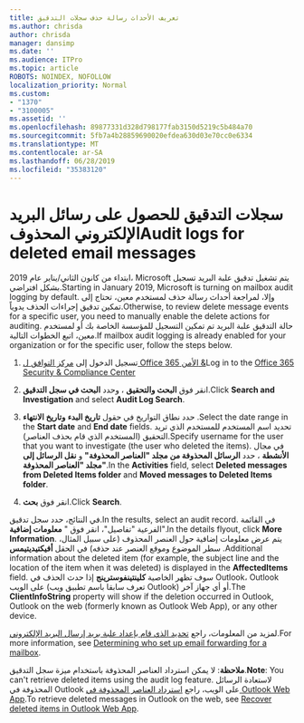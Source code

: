 ```yaml
---
title: تعريف الأحداث رسالة حذف سجلات التدقيق
ms.author: chrisda
author: chrisda
manager: dansimp
ms.date: ''
ms.audience: ITPro
ms.topic: article
ROBOTS: NOINDEX, NOFOLLOW
localization_priority: Normal
ms.custom:
- "1370"
- "3100005"
ms.assetid: ''
ms.openlocfilehash: 89877331d328d798177fab3150d5219c5b484a70
ms.sourcegitcommit: 5fb7a4b28859690020efdea630d03e70cc0e6334
ms.translationtype: MT
ms.contentlocale: ar-SA
ms.lasthandoff: 06/28/2019
ms.locfileid: "35383120"
---
```

# <a name="audit-logs-for-deleted-email-messages"></a><span data-ttu-id="8ee27-102">سجلات التدقيق للحصول على رسائل البريد الإلكتروني المحذوف</span><span class="sxs-lookup"><span data-stu-id="8ee27-102">Audit logs for deleted email messages</span></span>

<span data-ttu-id="8ee27-103">ابتداء من كانون الثاني/يناير عام 2019، Microsoft يتم تشغيل تدقيق علبة البريد تسجيل بشكل افتراضي.</span><span class="sxs-lookup"><span data-stu-id="8ee27-103">Starting in January 2019, Microsoft is turning on mailbox audit logging by default.</span></span> <span data-ttu-id="8ee27-104">وإلا، لمراجعة أحداث رسالة حذف لمستخدم معين، تحتاج إلى تمكين تدقيق إجراءات الحذف يدوياً.</span><span class="sxs-lookup"><span data-stu-id="8ee27-104">Otherwise, to review delete message events for a specific user, you need to manually enable the delete actions for auditing.</span></span> <span data-ttu-id="8ee27-105">حالة التدقيق علبة البريد تم تمكين التسجيل للمؤسسة الخاصة بك أو لمستخدم معين، اتبع الخطوات التالية.</span><span class="sxs-lookup"><span data-stu-id="8ee27-105">If mailbox audit logging is already enabled for your organization or for the specific user, follow the steps below.</span></span>

1. <span data-ttu-id="8ee27-106">تسجيل الدخول إلى [مركز التوافق ل Office الأمن 365 &](https://protection.office.com/)</span><span class="sxs-lookup"><span data-stu-id="8ee27-106">Log in to the [Office 365 Security & Compliance Center](https://protection.office.com/)</span></span>

2. <span data-ttu-id="8ee27-107">انقر فوق **البحث والتحقيق** ، وحدد **البحث في سجل التدقيق**.</span><span class="sxs-lookup"><span data-stu-id="8ee27-107">Click **Search and Investigation** and select **Audit Log Search**.</span></span>

3. <span data-ttu-id="8ee27-108">حدد نطاق التواريخ في حقول **تاريخ البدء** **وتاريخ الانتهاء** .</span><span class="sxs-lookup"><span data-stu-id="8ee27-108">Select the date range in the **Start date** and **End date** fields.</span></span> <span data-ttu-id="8ee27-109">تحديد اسم المستخدم للمستخدم الذي تريد التحقيق (المستخدم الذي قام بحذف العناصر).</span><span class="sxs-lookup"><span data-stu-id="8ee27-109">Specify username for the user that you want to investigate (the user who deleted the items).</span></span> <span data-ttu-id="8ee27-110">في مجال **الأنشطة** ، حدد **الرسائل المحذوفة من مجلد "العناصر المحذوفة"** و **نقل الرسائل إلى مجلد "العناصر المحذوفة"**.</span><span class="sxs-lookup"><span data-stu-id="8ee27-110">In the **Activities** field, select **Deleted messages from Deleted Items folder** and **Moved messages to Deleted Items folder**.</span></span>

4. <span data-ttu-id="8ee27-111">انقر فوق **بحث**.</span><span class="sxs-lookup"><span data-stu-id="8ee27-111">Click **Search**.</span></span>

<span data-ttu-id="8ee27-112">في النتائج، حدد سجل تدقيق.</span><span class="sxs-lookup"><span data-stu-id="8ee27-112">In the results, select an audit record.</span></span> <span data-ttu-id="8ee27-113">في القائمة الفرعية "تفاصيل"، انقر فوق " **معلومات إضافية**".</span><span class="sxs-lookup"><span data-stu-id="8ee27-113">In the details flyout, click **More Information**.</span></span> <span data-ttu-id="8ee27-114">يتم عرض معلومات إضافية حول العنصر المحذوف (على سبيل المثال، سطر الموضوع وموقع العنصر عند حذفه) في الحقل **أفيكتيديتيمس** .</span><span class="sxs-lookup"><span data-stu-id="8ee27-114">Additional information about the deleted item (for example, the subject line and the location of the item when it was deleted) is displayed in the **AffectedItems** field.</span></span> <span data-ttu-id="8ee27-115">سوف تظهر الخاصية **كلينتينفوسترينج** إذا حدث الحذف في Outlook، Outlook على الويب (تعرف سابقا باسم تطبيق ويب Outlook) أو أي جهاز آخر.</span><span class="sxs-lookup"><span data-stu-id="8ee27-115">The **ClientInfoString** property will show if the deletion occurred in Outlook, Outlook on the web (formerly known as Outlook Web App), or any other device.</span></span>

<span data-ttu-id="8ee27-116">لمزيد من المعلومات، راجع [تحديد الذي قام بإعداد علبة بريد إرسال البريد الإلكتروني](https://docs.microsoft.com/office365/securitycompliance/auditing-troubleshooting-scenarios#determining-if-a-user-deleted-email-items).</span><span class="sxs-lookup"><span data-stu-id="8ee27-116">For more information, see [Determining who set up email forwarding for a mailbox](https://docs.microsoft.com/office365/securitycompliance/auditing-troubleshooting-scenarios#determining-if-a-user-deleted-email-items).</span></span>

<span data-ttu-id="8ee27-117">**ملاحظة**: لا يمكن استرداد العناصر المحذوفة باستخدام ميزة سجل التدقيق.</span><span class="sxs-lookup"><span data-stu-id="8ee27-117">**Note**: You can't retrieve deleted items using the audit log feature.</span></span> <span data-ttu-id="8ee27-118">لاستعادة الرسائل المحذوفة في Outlook على الويب، راجع [استرداد العناصر المحذوفة في Outlook Web App](https://support.office.com/article/C3D8FC15-EEEF-4F1C-81DF-E27964B7EDD4).</span><span class="sxs-lookup"><span data-stu-id="8ee27-118">To retrieve deleted messages in Outlook on the web, see [Recover deleted items in Outlook Web App](https://support.office.com/article/C3D8FC15-EEEF-4F1C-81DF-E27964B7EDD4).</span></span>
